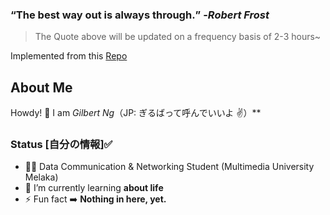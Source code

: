 ### **<q>The best way out is always through.</q>** -<em>Robert Frost</em>
> The Quote above will be updated on a frequency basis of 2-3 hours~

Implemented from this [Repo](https://github.com/ngzhekai/Green-Commit-Quotes)

## About Me

Howdy! 👋 I am *Gilbert Ng*（JP: ぎるばって呼んでいいよ ✌️）**

### Status [自分の情報]✅

- 🙍‍♂️ Data Communication & Networking Student (Multimedia University Melaka)
- 🌱 I’m currently learning **about life**
- ⚡ Fun fact :arrow_right: **Nothing in here, yet.**

